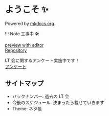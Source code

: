 # ようこそ ✨

Powered by [mkdocs.org](https://www.mkdocs.org).

!!! Note
    工事中 🛠️

[preview with editor](https://gitpod.io/#https://github.com/kitsystemyou/LT_Portal)  
[Repository](https://github.com/kitsystemyou/LT_Portal)

LT 会に関するアンケート実施中です！  
[アンケート](https://forms.gle/Hgmh9oq8v3vfYNv9A)

## サイトマップ

* バックナンバー: 過去の LT 会
* 今後のスケジュール: 決まったら載せていきます
* Theme: ネタ帳